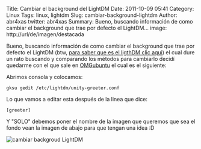 Title: Cambiar el background del LightDM
Date: 2011-10-09 05:41
Category: Linux
Tags: linux, lightdm
Slug: cambiar-background-lightdm
Author: abr4xas
twitter: abr4xas
Summary: Bueno, buscando información de como cambiar el background que trae por defecto el LightDM...
image: http://url/de/imagen/destacada




Bueno, buscando información de como cambiar el background que trae por
defecto el LightDM (btw, [para saber que es el ligthDM clic
aqui](http://es.wikipedia.org/wiki/LightDM "http://es.wikipedia.org/wiki/LightDM"))
el cual dure un rato buscando y comparando los métodos para cambiarlo
decidí quedarme con el que sale en
[OMGubuntu](http://www.omgubuntu.co.uk/2011/09/tool-change-lightdm-wallpaper-ubuntu-11-10/ "http://www.omgubuntu.co.uk/2011/09/tool-change-lightdm-wallpaper-ubuntu-11-10/")
el cual es el siguiente:

Abrimos consola y colocamos:

```
gksu gedit /etc/lightdm/unity-greeter.conf
```
Lo que vamos a editar esta después de la linea que dice:  

```
[greeter]
```

Y "SOLO" debemos poner el nombre de la imagen que queremos que sea el
fondo vean la imagen de abajo para que tengan una idea :D

![cambiar backgroud
LightDM](http://cdn.omgubuntu.co.uk/wp-content/uploads/2011/09/Screenshot-at-2011-09-30-15-45-54-500x412.png "cambiar backgroud LightDM")
